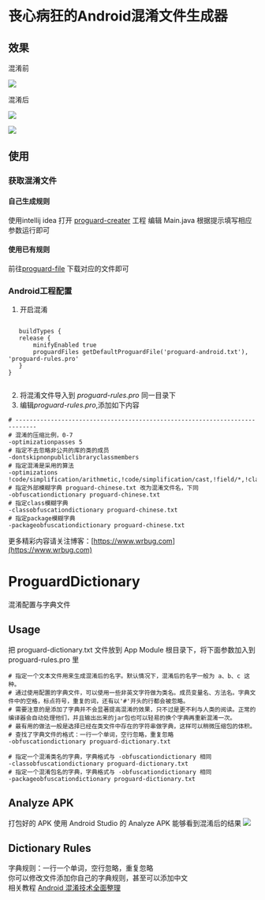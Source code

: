 # 丧心病狂的Android混淆文件生成器


## 效果

混淆前

![](/1.png)

混淆后

![](/luyten.png)

![](/jd.png)

## 使用

### 获取混淆文件

#### 自己生成规则

使用intellij idea 打开 [proguard-creater](/proguard-creater) 工程
编辑 Main.java 根据提示填写相应参数运行即可


#### 使用已有规则

前往[proguard-file](/proguard-file) 下载对应的文件即可


### Android工程配置

    
1.  开启混淆
    
```
    
   buildTypes {
   release {
       minifyEnabled true
       proguardFiles getDefaultProguardFile('proguard-android.txt'), 'proguard-rules.pro'
   }
}
    
```
2.  将混淆文件导入到 *proguard-rules.pro* 同一目录下
3. 编辑*proguard-rules.pro*,添加如下内容

```
# ----------------------------------------------------------------------------
# 混淆的压缩比例，0-7
-optimizationpasses 5
# 指定不去忽略非公共的库的类的成员
-dontskipnonpubliclibraryclassmembers
# 指定混淆是采用的算法
-optimizations !code/simplification/arithmetic,!code/simplification/cast,!field/*,!class/merging/*
# 指定外部模糊字典 proguard-chinese.txt 改为混淆文件名，下同
-obfuscationdictionary proguard-chinese.txt
# 指定class模糊字典
-classobfuscationdictionary proguard-chinese.txt
# 指定package模糊字典
-packageobfuscationdictionary proguard-chinese.txt

```

更多精彩内容请关注博客：[https://www.wrbug.com](https://www.wrbug.com)


# ProguardDictionary
混淆配置与字典文件

## Usage
把 proguard-dictionary.txt 文件放到 App Module 根目录下，将下面参数加入到 proguard-rules.pro 里
```
# 指定一个文本文件用来生成混淆后的名字。默认情况下，混淆后的名字一般为 a、b、c 这种。
# 通过使用配置的字典文件，可以使用一些非英文字符做为类名。成员变量名、方法名。字典文件中的空格，标点符号，重复的词，还有以'#'开头的行都会被忽略。
# 需要注意的是添加了字典并不会显著提高混淆的效果，只不过是更不利与人类的阅读。正常的编译器会自动处理他们，并且输出出来的jar包也可以轻易的换个字典再重新混淆一次。
# 最有用的做法一般是选择已经在类文件中存在的字符串做字典，这样可以稍微压缩包的体积。
# 查找了字典文件的格式：一行一个单词，空行忽略，重复忽略
-obfuscationdictionary proguard-dictionary.txt

# 指定一个混淆类名的字典，字典格式与 -obfuscationdictionary 相同
-classobfuscationdictionary proguard-dictionary.txt
# 指定一个混淆包名的字典，字典格式与 -obfuscationdictionary 相同
-packageobfuscationdictionary proguard-dictionary.txt
```

## Analyze APK
打包好的 APK 使用 Android Studio 的 Analyze APK 能够看到混淆后的结果
![](https://github.com/RockyQu/ProguardDictionary/blob/master/ImageFolder/proguard1.png "")

## Dictionary Rules
字典规则：一行一个单词，空行忽略，重复忽略  
你可以修改文件添加你自己的字典规则，甚至可以添加中文  
相关教程 [Android 混淆技术全面整理](https://rockycoder.cn/android/2018/03/15/Android-proguard-rules.html)
